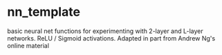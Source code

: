 # nn_template
basic neural net functions for experimenting with 2-layer and L-layer networks. ReLU / Sigmoid activations. Adapted in part from Andrew Ng's online material
